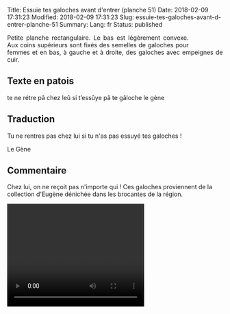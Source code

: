 Title: Essuie tes galoches avant d'entrer (planche 51)
Date: 2018-02-09 17:31:23
Modified: 2018-02-09 17:31:23
Slug: essuie-tes-galoches-avant-d-entrer-planche-51
Summary: 
Lang: fr
Status: published


<figure class="image-block" style="float: right;">
  <img alt="" src="{static}/images/planche_51-2.png">
  <figcaption style="max-width: 333px"></figcaption>
</figure>
<p style="text-align:justify;">Petite planche rectangulaire. Le bas est légèrement convexe. Aux coins supérieurs sont fixés des semelles de galoches pour femmes et en bas, à gauche et à droite, des  galoches avec empeignes de cuir.</p>

## Texte en patois
te ne rétre pâ chez leû si t’essûye pâ te gâloche  			 le gène

## Traduction
Tu ne rentres pas chez lui si tu n'as pas essuyé tes galoches !

Le Gène

## Commentaire
Chez lui, on ne reçoit pas n'importe qui !
Ces galoches proviennent de la collection d'Eugène dénichée dans les brocantes de la région.

<video width="320" height="240" controls>
  <source src="{static}/videos/video_51.mp4" type="video/mp4">
</video>
